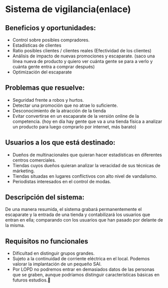 # Sistema de vigilancia(enlace)

## Beneficios y oportunidades:
- Control sobre posibles compradores.
- Estadísticas de clientes
- Ratio posibles clientes / clientes reales (Efectividad de los clientes)
- Análisis de impacto de nuevas promociones y escaparate. (saco una línea nueva de producto y quiero ver cuánta gente se para a verlo y cuánta gente entra a comprar después)
- Optimización del escaparate 

## Problemas que resuelve:
- Seguridad frente a robos y hurtos.
- Detectar una promoción que no atrae lo suficiente.
- Desconocimiento de la atracción de la tienda
- Evitar convertirse en un escaparate de la versión online de la competencia. (hoy en día hay gente que va a una tienda física a analizar un producto para luego comprarlo por internet, más barato)

## Usuarios a los que está destinado:
- Dueños de multinacionales que quieran hacer estadísticas en diferentes centros comerciales.
- Tiendas cuyos dueños quieran analizar la veracidad de sus técnicas de márketing.
- Tiendas situadas en lugares conflictivos con alto nivel de vandalismo.
- Periodistas interesados en el control de modas.

## Descripción del sistema:
De una manera resumida, el sistema grabará permanentemente el escaparate y la entrada de una tienda y contabilizará los usuarios que entran en ella; comparando con los usuarios que han pasado por delante de la misma.

## Requisitos no funcionales
- Dificultad en distinguir grupos grandes.
- Sujeto a la continuidad de corriente eléctrica en el local. Podemos valorar la implantación de un pequeño SAI.
- Por LOPD no podremos entrar en demasiados datos de las personas que se graben, aunque podríamos distinguir características básicas en futuros estudios.
